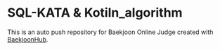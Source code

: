 # SQL-KATA & Kotiln_algorithm
This is an auto push repository for Baekjoon Online Judge created with [BaekjoonHub](https://github.com/BaekjoonHub/BaekjoonHub).
